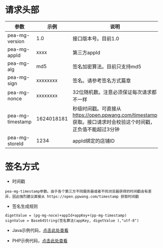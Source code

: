# 请求头部
  参数    |  示例  |  说明
--------------------------|-----------------------------------|-----------------------------------
pea-mg-version            |  1.0                              |  接口版本号。目前1.0
pea-mg-appId              |  xxxx                             |  第三方appId
pea-mg-alg                |  md5                              |  签名加密算法。目前只支持md5
pea-mg-sign               |  xxxxxxxx                         |  签名。请参考签名方式篇章
pea-mg-nonce              |  xxxxxxxx                         |  32位随机数。注意必须保证每次请求都不一样
pea-mg-timestamp          |  1624018181                       |  秒级时间戳。可直接从 https://open.ppwang.com/timestamp 获取。接口请求时会校验这个时间戳，正负值不能超过3分钟
pea-mg-storeId            |  1234                             |  appId绑定的店铺ID



# 签名方式
- 时间戳
```
pea-mg-timestamp参数。由于各个第三方不同服务器或者不同浏览器获得的时间戳会有差异，因此强烈建议直接从 https://open.ppwang.com/timestamp 获取时间戳
```
- 签名生成规则
```
digetValue = (pg-mg-noce)+appId+appKey+(pp-mg-timestamp)
signValue = Base64String(签名算法(appKey, digetValue ),"utf-8")
```
- Java示例代码，[点击此处查看](../demo/SignAuthUtils.java)

- PHP示例代码，[点击此处查看](../demo/SignAuthUtils.php)
